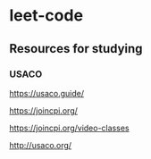 # leet-code

## Resources for studying

### USACO

https://usaco.guide/

https://joincpi.org/

https://joincpi.org/video-classes

http://usaco.org/
